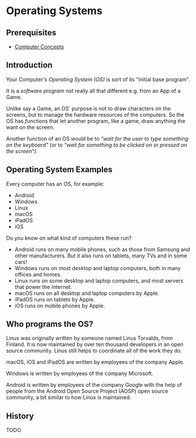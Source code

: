 # Operating Systems

## Prerequisites

* [Computer Concepts](../setup/concepts/)

## Introduction

Your Computer's _Operating System (OS)_ is sort of its "initial base program".

It is a _software_ _program_ not really all that different e.g. from an App of a Game.

Unlike say a Game, an OS' purpose is not to draw characters on the screens,
but to manage the hardware resources of the computers. So the OS has _functions_
that let another program, like a game, draw anything the want on the screen.

Another function of an OS would be to _"wait for the user to type something
on the keyboard"_ (or to _"wait for something to be clicked on or pressed on
the screen")._

## Operating System Examples

Every computer has an OS, for example:

* Android
* Windows
* Linux
* macOS
* iPadOS
* iOS

Do you know on what kind of computers these run?

<!-- TODO Quiz -->

* Android runs on many mobile phones, such as those from Samsung and other manufacturers.
  But it also runs on tablets, many TVs and in some cars!
* Windows runs on most desktop and laptop computers, both in many offices and homes.
* Linux runs on some desktop and laptop computers, and most servers that power the Internet.
* macOS runs on all desktop and laptop computers by Apple.
* iPadOS runs on tablets by Apple.
* iOS runs on mobile phones by Apple.

## Who programs the OS?

Linux was originally written by someone named Linus Torvalds, from Finland.
It is now maintained by over ten thousand developers in an open source community.
Linus still helps to coordinate all of the work they do.

macOS, iOS and iPadOS are written by employees of the company Apple.

Windows is written by employees of the company Microsoft.

Android is written by employees of the company Google with the help of people from the
Android Open Source Project (AOSP) open source community, a bit similar to how Linux is maintained.

## History

TODO <!-- UNIX, BSD, Linux, Mach, Darwin, ... -->
